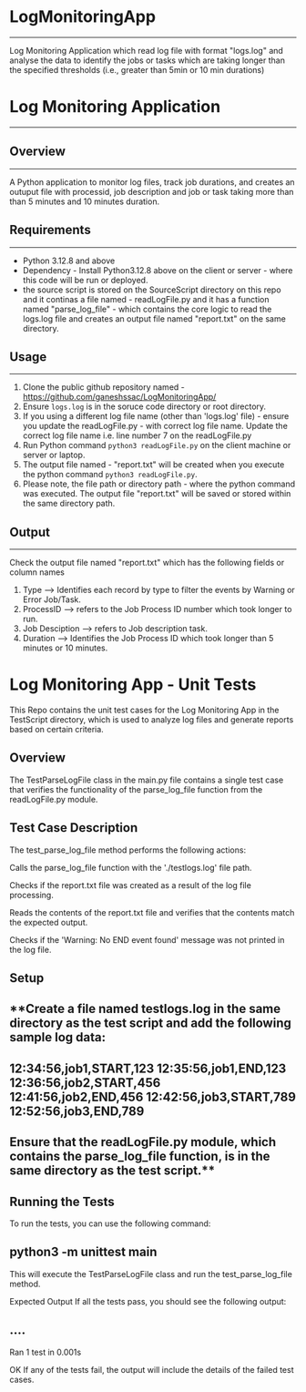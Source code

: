 # LogMonitoringApp
----------------------------------------------------------------------
Log Monitoring Application which read log file with format "logs.log" and analyse the data to identify the jobs or tasks which are taking longer than the specified thresholds (i.e., greater than 5min or 10 min durations)

# Log Monitoring Application
----------------------------------------------------------------------

## Overview
----------------------------------------------------------------------
A Python application to monitor log files, track job durations, and creates an outuput file with processid, job description and job  or task taking more than than 5 minutes and 10 minutes duration.

## Requirements
----------------------------------------------------------------------
- Python 3.12.8 and above 
- Dependency - Install Python3.12.8 above on the client or server - where this code will be run or deployed. 
- the source script is stored on the SourceScript directory on this repo and it continas a file named - readLogFile.py and it has a function named "parse_log_file" - which contains the core logic to read the logs.log file and creates an output file named "report.txt" on the same directory. 


## Usage
----------------------------------------------------------------------
1. Clone the  public github repository named - https://github.com/ganeshssac/LogMonitoringApp/ 
2. Ensure `logs.log` is in the soruce  code directory or root directory. 
3. If you using a different log file name (other than 'logs.log' file) - ensure you update the readLogFile.py - with correct log file name. Update the  correct log file name  i.e. line number 7 on the readLogFile.py 
4. Run Python command `python3 readLogFile.py` on the client machine or server or laptop. 
5. The output file named - "report.txt" will be created when you execute  the python command `python3 readLogFile.py`. 
6. Please note, the file path or directory path - where the python command was executed. The output file "report.txt" will be saved or stored within the same directory path. 


## Output
----------------------------------------------------------------------
Check the output file named "report.txt" which has the following fields or column names
1. Type --> Identifies each record by type to filter the events by Warning or Error Job/Task. 
2. ProcessID --> refers to the  Job Process ID number which took longer to run. 
3. Job Desciption --> refers to Job description task. 
4. Duration --> Identifies the  Job Process ID which took longer than 5 minutes  or 10 minutes. 

Log Monitoring App - Unit Tests
===================================
This Repo contains the unit test cases for the Log Monitoring App in the TestScript directory, which is used to analyze log files and generate reports based on certain criteria.

Overview
----------------------------------------------------------------------
The TestParseLogFile class in the main.py file contains a single test case that verifies the functionality of the parse_log_file function from the readLogFile.py module.

Test Case Description
----------------------------------------------------------------------
The test_parse_log_file method performs the following actions:

Calls the parse_log_file function with the './testlogs.log' file path.

Checks if the report.txt file was created as a result of the log file processing.

Reads the contents of the report.txt file and verifies that the contents match the expected output.

Checks if the 'Warning: No END event found' message was not printed in the log file.

Setup
----------------------------------------------------------------------


**Create a file named testlogs.log in the same directory as the test script and add the following sample log data:
----------------------------------------------------------------------
12:34:56,job1,START,123
12:35:56,job1,END,123
12:36:56,job2,START,456
12:41:56,job2,END,456
12:42:56,job3,START,789
12:52:56,job3,END,789
----------------------------------------------------------------------
Ensure that the readLogFile.py module, which contains the parse_log_file function, is in the same directory as the test script.**
----------------------------------------------------------------------
Running the Tests
----------------------------------------------------------------------
To run the tests, you can use the following command:

python3 -m unittest main
----------------------------------------------------------------------

This will execute the TestParseLogFile class and run the test_parse_log_file method.

Expected Output
If all the tests pass, you should see the following output:

....
----------------------------------------------------------------------
Ran 1 test in 0.001s

OK
If any of the tests fail, the output will include the details of the failed test cases.
